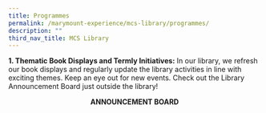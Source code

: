 ```yaml
---
title: Programmes
permalink: /marymount-experience/mcs-library/programmes/
description: ""
third_nav_title: MCS Library
---
```

<p><strong>1. </strong><strong>Thematic Book Displays and Termly Initiatives:</strong>&nbsp;In our library, we refresh our book displays and regularly update the library activities in line with exciting themes. Keep an eye out for new events. Check out the Library Announcement Board just outside the library!</p>
<p style="text-align: center;"><strong>ANNOUNCEMENT BOARD</strong></p>